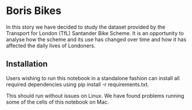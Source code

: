 # Boris Bikes

In this story we have decided to study the dataset provided by the Transport for London (TfL) Santander Bike Scheme. It is an opportunity to analyse how the scheme and its use has changed over time and how it has affected the daily lives of Londoners.

## Installation

Users wishing to run this notebook in a standalone fashion can install all required dependencies using pip install -r requirements.txt. 

This should run without issues on Linux. We have found problems running some of the cells of this notebook on Mac.




